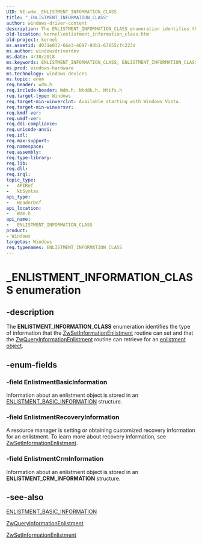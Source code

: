 ```yaml
---
UID: NE:wdm._ENLISTMENT_INFORMATION_CLASS
title: "_ENLISTMENT_INFORMATION_CLASS"
author: windows-driver-content
description: The ENLISTMENT_INFORMATION_CLASS enumeration identifies the type of information that the ZwSetInformationEnlistment routine can set and that the ZwQueryInformationEnlistment routine can retrieve for an enlistment object.
old-location: kernel\enlistment_information_class.htm
old-project: kernel
ms.assetid: d031e032-66e3-4697-8db1-67655cfc223d
ms.author: windowsdriverdev
ms.date: 4/30/2018
ms.keywords: ENLISTMENT_INFORMATION_CLASS, ENLISTMENT_INFORMATION_CLASS enumeration [Kernel-Mode Driver Architecture], EnlistmentBasicInformation, EnlistmentCrmInformation, EnlistmentRecoveryInformation, _ENLISTMENT_INFORMATION_CLASS, kernel.enlistment_information_class, ktm_ref_9bf2b9fa-5b9a-47fb-873c-6bd5f1930553.xml, wdm/ENLISTMENT_INFORMATION_CLASS, wdm/EnlistmentBasicInformation, wdm/EnlistmentCrmInformation, wdm/EnlistmentRecoveryInformation
ms.prod: windows-hardware
ms.technology: windows-devices
ms.topic: enum
req.header: wdm.h
req.include-header: Wdm.h, Ntddk.h, Ntifs.h
req.target-type: Windows
req.target-min-winverclnt: Available starting with Windows Vista.
req.target-min-winversvr: 
req.kmdf-ver: 
req.umdf-ver: 
req.ddi-compliance: 
req.unicode-ansi: 
req.idl: 
req.max-support: 
req.namespace: 
req.assembly: 
req.type-library: 
req.lib: 
req.dll: 
req.irql: 
topic_type:
-	APIRef
-	kbSyntax
api_type:
-	HeaderDef
api_location:
-	Wdm.h
api_name:
-	ENLISTMENT_INFORMATION_CLASS
product:
- Windows
targetos: Windows
req.typenames: ENLISTMENT_INFORMATION_CLASS
---
```


# _ENLISTMENT_INFORMATION_CLASS enumeration


## -description


The <b>ENLISTMENT_INFORMATION_CLASS</b> enumeration identifies the type of information that the <a href="https://msdn.microsoft.com/library/windows/hardware/ff567094">ZwSetInformationEnlistment</a> routine can set and that the <a href="https://msdn.microsoft.com/library/windows/hardware/ff567051">ZwQueryInformationEnlistment</a> routine can retrieve for an <a href="https://msdn.microsoft.com/80e61475-4bb7-4eaa-b9f1-ff95eac9bc77">enlistment object</a>.


## -enum-fields




### -field EnlistmentBasicInformation

Information about an enlistment object is stored in an <a href="https://msdn.microsoft.com/library/windows/hardware/ff544254">ENLISTMENT_BASIC_INFORMATION</a> structure.


### -field EnlistmentRecoveryInformation

A resource manager is setting or obtaining customized recovery information for an enlistment. To learn more about recovery information, see <a href="https://msdn.microsoft.com/library/windows/hardware/ff567094">ZwSetInformationEnlistment</a>.


### -field EnlistmentCrmInformation

Information about an enlistment object is stored in an <b>ENLISTMENT_CRM_INFORMATION</b> structure.


## -see-also




<a href="https://msdn.microsoft.com/library/windows/hardware/ff544254">ENLISTMENT_BASIC_INFORMATION</a>



<a href="https://msdn.microsoft.com/library/windows/hardware/ff567051">ZwQueryInformationEnlistment</a>



<a href="https://msdn.microsoft.com/library/windows/hardware/ff567094">ZwSetInformationEnlistment</a>
 

 

